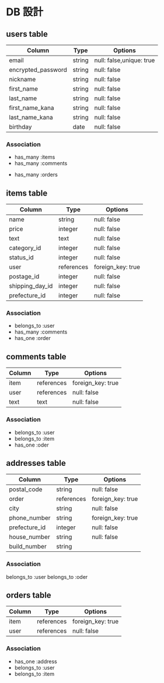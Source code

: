 # DB 設計

## users table

| Column             | Type                | Options                 |
|--------------------|---------------------|-------------------------|
| email              | string              | null: false,unique: true|
| encrypted_password | string              | null: false             |
| nickname           | string              | null: false             |
| first_name         | string              | null: false             |
| last_name          | string              | null: false             |
| first_name_kana    | string              | null: false             |
| last_name_kana     | string              | null: false             |
| birthday           | date                | null: false             |


### Association

* has_many :items
* has_many :comments
- has_many :orders

## items table

| Column                              | Type       | Options           |
|-------------------------------------|------------|-------------------|
| name                                | string     | null: false       |
| price                               | integer    | null: false       |
| text                                | text       | null: false       |
| category_id                         | integer    | null: false       |
| status_id                           | integer    | null: false       |
| user                                | references | foreign_key: true |
| postage_id                          | integer    | null: false       |
| shipping_day_id                     | integer    | null: false       |
| prefecture_id                       | integer    | null: false       |

### Association

- belongs_to :user
- has_many :comments
- has_one :order

## comments table

| Column      | Type       | Options           |
|-------------|------------|-------------------|
| item        | references | foreign_key: true |
| user        | references | null: false       |
| text        | text       | null: false       |

### Association

- belongs_to :user
- belongs_to :item
- has_one :oder

## addresses table

| Column         | Type       | Options           |
|----------------|------------|-------------------|
| postal_code    | string     | null: false       |
| order          | references | foreign_key: true |
| city           | string     | null: false       |
| phone_number   | string     | foreign_key: true |
| prefecture_id  | integer    | null: false       |
| house_number   | string     | null: false       |
| build_number   | string     |                   |

### Association

belongs_to :user
belongs_to :oder

## orders table

| Column      | Type       | Options           |
|-------------|------------|-------------------|
| item        | references | foreign_key: true |
| user        | references | null: false       |
### Association

- has_one :address
- belongs_to :user
- belongs_to :item

